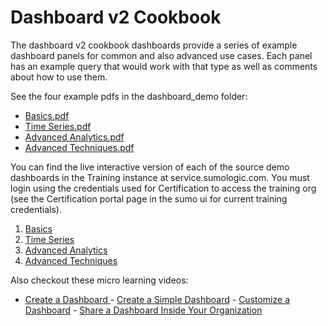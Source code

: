 # Dashboard v2 Cookbook

The dashboard v2 cookbook dashboards provide a series of example dashboard panels for common and also advanced use cases. Each panel has an example query that would work with that type as well as comments about how to use them.

See the four example pdfs in the dashboard_demo folder:
- [Basics.pdf](/dashboard_demo/1.%20Dashboard%20Cookbook%20-%20Basics%20-%20Categorical%20and%20Honeycomb.pdf)
- [Time Series.pdf](/dashboard_demo/2.%20Dashboard%20Cookbook%20-%20Time%20Series.pdf)
- [Advanced Analytics.pdf](/dashboard_demo/3.%20Dashboard%20Cookbook%20-%20Advanced%20Analytics%20.pdf)
- [Advanced Techniques.pdf](/dashboard_demo/4.%20Dashboard%20Cookbook%20-%20Advanced%20Techniques.pdf)

You can find the live interactive version of each of the source demo dashboards in the Training instance at service.sumologic.com. You must login using the credentials used for Certification to access the training org (see the Certification portal page in the sumo ui for current training credentials).
1. [Basics](https://service.sumologic.com/ui/#/dashboardv2/zAmNYflsUBLmbHKDjheFMPN8TJNMRleMfWy0IaG6aeW1IMWEMa5jg1QEqAyS)
2. [Time Series](https://service.sumologic.com/ui/#/dashboardv2/XVwCzaTFlgVBpBwO19Q0YPe7YpG70nOfjQsSZPK1j8PqWivmlVCbbjnc9tot)
3. [Advanced Analytics](https://service.sumologic.com/ui/#/dashboardv2/Y8bfaK7xavywMlJIOyYBUNBRCCzT2GDTIMmBfnGdlfQlhpL9n48i0QYsG8Dc)
4. [Advanced Techniques](https://service.sumologic.com/ui/#/dashboardv2/pXMmZqEdFKOBskiEJoE5jM0yVxDkhHNMswMF2OSTALCWbF9ZRl16OPAEybFx)

Also checkout these micro learning videos:
- [Create a Dashboard ](https://www.youtube.com/watch?v=eiP5yUzGO0s) - [Create a Simple Dashboard](https://www.youtube.com/watch?v=A-O_E-NbxN8) - [Customize a Dashboard](https://www.youtube.com/watch?v=oTCRykqtL2M)  - [Share a Dashboard Inside Your Organization](https://www.youtube.com/watch?v=nQOAYaMad4Q)

